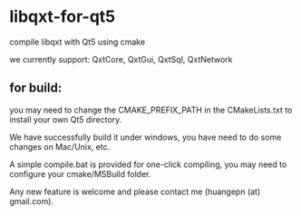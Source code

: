 # libqxt-for-qt5
compile libqxt with Qt5 using cmake

we currently support: QxtCore, QxtGui, QxtSql, QxtNetwork


## for build:
  you may need to change the CMAKE_PREFIX_PATH in the CMakeLists.txt to install your own Qt5 directory.
   
  We have successfully build it under windows, you have need to do some changes on Mac/Unix, etc.
  
  A simple compile.bat is provided for one-click compiling, you may need to configure your cmake/MSBuild folder.
  
  

Any new feature is welcome and please contact me (huangepn (at) gmail.com).
